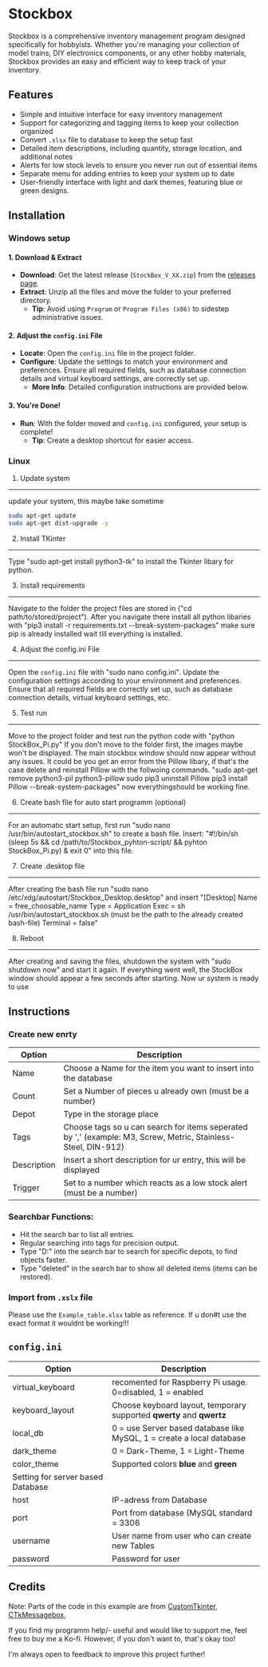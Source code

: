 # Stockbox
Stockbox is a comprehensive inventory management program designed specifically for hobbyists. 
Whether you're managing your collection of model trains, DIY electronics components, or any other hobby materials, Stockbox provides an easy and efficient way to keep track of your inventory.

## Features
- Simple and intuitive interface for easy inventory management
- Support for categorizing and tagging items to keep your collection organized
- Convert `.xlsx` file to database to keep the setup fast
- Detailed item descriptions, including quantity, storage location, and additional notes
- Alerts for low stock levels to ensure you never run out of essential items
- Separate menu for adding entries to keep your system up to date
- User-friendly interface with light and dark themes, featuring blue or green designs.


## Installation

### Windows setup

#### 1. Download & Extract

- **Download**: Get the latest release (`StockBox_V_XX.zip`) from the [releases page](1).
- **Extract**: Unzip all the files and move the folder to your preferred directory.
  - **Tip**: Avoid using `Program` or `Program Files (x86)` to sidestep administrative issues.

#### 2. Adjust the `config.ini` File

- **Locate**: Open the `config.ini` file in the project folder.
- **Configure**: Update the settings to match your environment and preferences. Ensure all required fields, such as database connection details and virtual keyboard settings, are correctly set up.
  - **More Info**: Detailed configuration instructions are provided below.

#### 3. You're Done!

- **Run**: With the folder moved and `config.ini` configured, your setup is complete!
  - **Tip**: Create a desktop shortcut for easier access.


### Linux

1. Update system
----------------
update your system, this maybe take sometime
```bash
sudo apt-get update
sudo apt-get dist-upgrade -y
```

2. Install TKinter 
------------------
Type "sudo apt-get install python3-tk" to install the Tkinter libary for python.  

3. Install requirements
-----------------------
Navigate to the folder the project files are stored in ("cd path/to/stored/project"). 
After you navigate there install all python libaries with "pip3 install -r requirements.txt --break-system-packages" make sure pip is already installed
wait till everything is installed.

4. Adjust the config.ini File
-----------------------------
Open the `config.ini` file with "sudo nano config.ini". Update the configuration settings according to your environment and preferences. 
Ensure that all required fields are correctly set up, such as database connection details, virtual keyboard settings, etc.

5. Test run
-----------
Move to the project folder and test run the python code with "python StockBox_Pi.py" 
If you don't move to the folder first, the images maybe won't be displayed. 
The main stockbox window should now appear without any issues.
It could be you get an error from the Pillow libary, if that's the case delete and reinstall Pillow with the follwoing commands.
"sudo apt-get remove python3-pil python3-pillow
sudo pip3 uninstall Pillow
pip3 install Pillow --break-system-packages"
now everythingshould be working fine.

6. Create bash file for auto start programm (optional)
-------------------------------------------
For an automatic start setup, first run "sudo nano /usr/bin/autostart_stockbox.sh" to create a bash file.
Insert:
"#!/bin/sh
(sleep 5s && cd /path/to/Stockbox_pyhton-script/ && pyhton StockBox_Pi.py) &
exit 0" 
into this file.

7. Create .desktop file 
-----------------------
After creating the bash file run "sudo nano /etc/xdg/autostart/Stockbox_Desktop.desktop"
and insert 
"[Desktop]
Name = free_choosable_name
Type = Application
Exec = sh /usr/bin/autostart_stockbox.sh (must be the path to the already created bash-file)
Terminal = false"

8. Reboot
---------
After creating and saving the files, shutdown the system with "sudo shutdown now" and start it again.
If everything went well, the StockBox window should appear a few seconds after starting.
Now ur system is ready to use

## Instructions

### Create new enrty
|Option | Description |
|-------|---------------------------------------------|
| Name | Choose a Name for the item you want to insert into the database| 
| Count | Set a Number of pieces u already own (must be a number)|
| Depot | Type in the storage place|
| Tags | Choose tags so u can search for items seperated by ',' (example: M3, Screw, Metric, Stainless-Steel, DIN-912)| 
| Description | Insert a short description for ur entry, this will be displayed|
| Trigger | Set to a number which reacts as a low stock alert (must be a number)|

### Searchbar Functions:
- Hit the search bar to list all entries.
- Regular searching into tags for precision output.
- Type "D:" into the search bar to search for specific depots, to find objects faster.
- Type "deleted" in the search bar to show all deleted items (items can be restored).

### Import from `.xslx` file
Please use the `Example_table.xlsx` table as reference. If u don#t use the exact format it wouldnt be working!!!


## `config.ini`

| Option  | Description                                      |
|---------|--------------------------------------------------|
| virtual_keyboard  | recomented for Raspberry Pi usage. 0=disabled, 1 = enabled|
| keyboard_layout  | Choose keyboard layout, temporary supported **qwerty** and **qwertz**|
| local_db  | 0 = use Server based database like MySQL, 1 = create a local database|
|dark_theme | 0 = Dark-Theme, 1 = Light-Theme|
|color_theme| Supported colors **blue** and **green**|
|Setting for server based Database|
|host| IP-adress from Database|
|port| Port from database (MySQL standard = 3306|
|username| User name from user who can create new Tables|
|password| Password for user|


## Credits

Note: Parts of the code in this example are from [CustomTkinter][2], [CTkMessagebox][3], 

If you find my programm help/- useful and would like to support me, feel free to buy me a Ko-fi. However, if you don't want to, that's okay too!

I'm always open to feedback to improve this project further!

[1]:https://github.com/CadamTechnology/StockBox/releases
[2]:https://github.com/TomSchimansky/CustomTkinter
[3]:https://github.com/Akascape/CTkMessagebox
